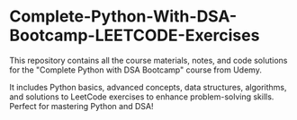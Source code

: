# Complete-Python-With-DSA-Bootcamp-LEETCODE-Exercises
This repository contains all the course materials, notes, and code solutions for the "Complete Python with DSA Bootcamp" course from Udemy.

It includes Python basics, advanced concepts, data structures, algorithms, and solutions to LeetCode exercises to enhance problem-solving skills. Perfect for mastering Python and DSA!
